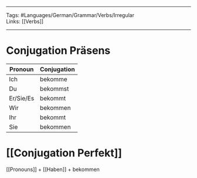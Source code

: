 ___
Tags: #Languages/German/Grammar/Verbs/Irregular  
Links: [[Verbs]]
___
# Conjugation Präsens
Pronoun|Conjugation
------------ | ------------
Ich | bekomme
Du | bekommst
Er/Sie/Es | bekommt
Wir | bekommen
Ihr | bekommt
Sie | bekommen


# [[Conjugation Perfekt]]
[[Pronouns]] + [[Haben]] + bekommen